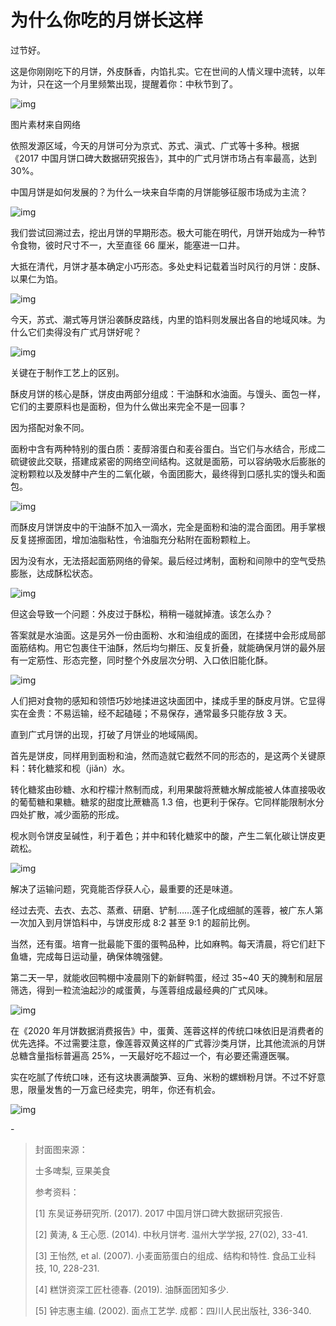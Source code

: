 # 为什么你吃的月饼长这样

过节好。

这是你刚刚吃下的月饼，外皮酥香，内馅扎实。它在世间的人情义理中流转，以年为计，只在这一个月里频繁出现，提醒着你：中秋节到了。

![img](https://mmbiz.qpic.cn/mmbiz_gif/SlOqFKqEO4FuiboXibZhrvHShSQChibibM7V8a9ibkAy4NZJiaEoXU3Kx9bGyYNSPy5UsjwWRlNcpvS6qiccL3vXWMkZw/640?wx_fmt=gif)

图片素材来自网络

依照发源区域，今天的月饼可分为京式、苏式、滇式、广式等十多种。根据《2017 中国月饼口碑大数据研究报告》，其中的广式月饼市场占有率最高，达到 30%。

中国月饼是如何发展的？为什么一块来自华南的月饼能够征服市场成为主流？

![img](https://mmbiz.qpic.cn/mmbiz_png/SlOqFKqEO4FuiboXibZhrvHShSQChibibM7VKQQlERYIJ6Ql2WrpwOaltia13Jp9ObbJBAj4D3hLVw7bsKfRfPma1cQ/640?wx_fmt=png)

我们尝试回溯过去，挖出月饼的早期形态。极大可能在明代，月饼开始成为一种节令食物，彼时尺寸不一，大至直径 66 厘米，能塞进一口井。

大抵在清代，月饼才基本确定小巧形态。多处史料记载着当时风行的月饼：皮酥、以果仁为馅。

![img](https://mmbiz.qpic.cn/mmbiz_png/SlOqFKqEO4FuiboXibZhrvHShSQChibibM7Vo3uVrF0p6WEmWQuDycy2pzTVTjnJtfb16f15AnVq8WHpdMiaTcAfdLA/640?wx_fmt=png)

今天，苏式、潮式等月饼沿袭酥皮路线，内里的馅料则发展出各自的地域风味。为什么它们卖得没有广式月饼好呢？

![img](https://mmbiz.qpic.cn/mmbiz_gif/SlOqFKqEO4FuiboXibZhrvHShSQChibibM7VdQJA5VAWXDsH7Fiaa6wNSnvK4qAzLoENTJ5I9n45gQLsmUspE31qKjw/640?wx_fmt=gif)

关键在于制作工艺上的区别。

酥皮月饼的核心是酥，饼皮由两部分组成：干油酥和水油面。与馒头、面包一样，它们的主要原料也是面粉，但为什么做出来完全不是一回事？

因为搭配对象不同。

面粉中含有两种特别的蛋白质：麦醇溶蛋白和麦谷蛋白。当它们与水结合，形成二硫键彼此交联，搭建成紧密的网络空间结构。这就是面筋，可以容纳吸水后膨胀的淀粉颗粒以及发酵中产生的二氧化碳，令面团膨大，最终得到口感扎实的馒头和面包。

![img](https://mmbiz.qpic.cn/mmbiz_png/SlOqFKqEO4FuiboXibZhrvHShSQChibibM7VUWHfpZicr3fGw733XscHyhVk4gMuwrzFdev40jic6MzE9R93r7TVl0Og/640?wx_fmt=png)

而酥皮月饼饼皮中的干油酥不加入一滴水，完全是面粉和油的混合面团。用手掌根反复搓擦面团，增加油脂粘性，令油脂充分粘附在面粉颗粒上。

因为没有水，无法搭起面筋网络的骨架。最后经过烤制，面粉和间隙中的空气受热膨胀，达成酥松状态。

![img](https://mmbiz.qpic.cn/mmbiz_png/SlOqFKqEO4FuiboXibZhrvHShSQChibibM7VYuUcNrwvXNfmHtsoO06dgkJcyOlCWXhrah0EoGB2yWePKbnrIeqLng/640?wx_fmt=png)

但这会导致一个问题：外皮过于酥松，稍稍一碰就掉渣。该怎么办？

答案就是水油面。这是另外一份由面粉、水和油组成的面团，在揉搓中会形成局部面筋结构。用它包裹住干油酥，然后均匀擀压、反复折叠，就能确保月饼的最外层有一定筋性、形态完整，同时整个外皮层次分明、入口依旧能化酥。

![img](https://mmbiz.qpic.cn/mmbiz_gif/SlOqFKqEO4FuiboXibZhrvHShSQChibibM7VqY7XZA4LNm5fP0xREBc2agBZI21ia8BiaIAIFvEG8Jhyo32GgQaoPrZQ/640?wx_fmt=gif)

人们把对食物的感知和领悟巧妙地揉进这块面团中，揉成手里的酥皮月饼。它显得实在金贵：不易运输，经不起磕碰；不易保存，通常最多只能存放 3 天。

直到广式月饼的出现，打破了月饼业的地域隔阂。

首先是饼皮，同样用到面粉和油，然而造就它截然不同的形态的，是这两个关键原料：转化糖浆和枧（jiǎn）水。

转化糖浆由砂糖、水和柠檬汁熬制而成，利用果酸将蔗糖水解成能被人体直接吸收的葡萄糖和果糖。糖浆的甜度比蔗糖高 1.3 倍，也更利于保存。它同样能限制水分四处扩散，减少面筋的形成。

枧水则令饼皮呈碱性，利于着色；并中和转化糖浆中的酸，产生二氧化碳让饼皮更疏松。

![img](https://mmbiz.qpic.cn/mmbiz_gif/SlOqFKqEO4FuiboXibZhrvHShSQChibibM7VMttJvWWtOfjHUAqY6gNLh46VjHiabicKcnDo0u5g4t6C2jMMl8KpQycA/640?wx_fmt=gif)

解决了运输问题，究竟能否俘获人心，最重要的还是味道。

经过去壳、去衣、去芯、蒸煮、研磨、铲制……莲子化成细腻的莲蓉，被广东人第一次加入到月饼馅料中，与饼皮形成 8:2 甚至 9:1 的超前比例。

当然，还有蛋。培育一批最能下蛋的蛋鸭品种，比如麻鸭。每天清晨，将它们赶下鱼塘，完成每日运动量，确保体魄强健。

第二天一早，就能收回鸭棚中凌晨刚下的新鲜鸭蛋，经过 35~40 天的腌制和层层筛选，得到一粒流油起沙的咸蛋黄，与莲蓉组成最经典的广式风味。

![img](https://mmbiz.qpic.cn/mmbiz_gif/SlOqFKqEO4FuiboXibZhrvHShSQChibibM7VLYofpiaZ9adiauzOQfEXZAEXicOFbdPxOziaxEIz1qVgr8bvGJoLX2VEjQ/640?wx_fmt=gif)

在《2020 年月饼数据消费报告》中，蛋黄、莲蓉这样的传统口味依旧是消费者的优先选择。不过需要注意，像莲蓉双黄这样的广式蓉沙类月饼，比其他流派的月饼总糖含量指标普遍高 25%，一天最好吃不超过一个，有必要还需遵医嘱。

实在吃腻了传统口味，还有这块裹满酸笋、豆角、米粉的螺蛳粉月饼。不过不好意思，限量发售的一万盒已经卖完，明年，你还有机会。

![img](https://mmbiz.qpic.cn/mmbiz_gif/SlOqFKqEO4FuiboXibZhrvHShSQChibibM7VgqtZNHvtIB0CBZAhA9aqkKtRK3bhjkkerqG2GBtYndWJEA64HpGyzQ/640?wx_fmt=gif)

\-

> 封面图来源：
>
> 士多啤梨, 豆果美食
>
> 参考资料：
>
> [1] 东吴证券研究所. (2017). 2017 中国月饼口碑大数据研究报告.
>
> [2] 黄涛, & 王心愿. (2014). 中秋月饼考. 温州大学学报, 27(02), 33-41.
>
> [3] 王怡然, et al. (2007). 小麦面筋蛋白的组成、结构和特性. 食品工业科技, 10, 228-231.
>
> [4] 糕饼资深工匠杜德春. (2019). 油酥面团知多少.
>
> [5] 钟志惠主编. (2002). 面点工艺学. 成都：四川人民出版社, 336-340.
